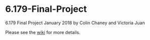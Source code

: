 # 6.179-Final-Project

6.179 Final Project January 2018
by Colin Chaney and Victoria Juan

Please see the <a href="https://github.com/vickyjjj/6.179-Final-Project/wiki">wiki</a> for more details.

